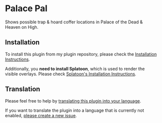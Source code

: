 # Palace Pal

Shows possible trap & hoard coffer locations in Palace of the Dead & Heaven on High.

## Installation

To install this plugin from my plugin repository, please check the
[Installation Instructions](https://github.com/carvelli/Dalamud-Plugins#installation).

Additionally, you **need to install Splatoon**, which is used to render the visible overlays.
Please check [Splatoon's Installation Instructions](https://github.com/NightmareXIV/MyDalamudPlugins#installation).

## Translation

Please feel free to help by [translating this plugin into your language](https://crowdin.com/project/palace-pal).

If you want to translate the plugin into a language that is currently not enabled,
[please create a new issue](https://github.com/carvelli/PalacePal/issues/new).

